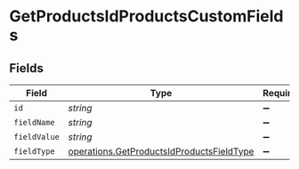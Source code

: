 # GetProductsIdProductsCustomFields


## Fields

| Field                                                                                                  | Type                                                                                                   | Required                                                                                               | Description                                                                                            |
| ------------------------------------------------------------------------------------------------------ | ------------------------------------------------------------------------------------------------------ | ------------------------------------------------------------------------------------------------------ | ------------------------------------------------------------------------------------------------------ |
| `id`                                                                                                   | *string*                                                                                               | :heavy_minus_sign:                                                                                     | N/A                                                                                                    |
| `fieldName`                                                                                            | *string*                                                                                               | :heavy_minus_sign:                                                                                     | N/A                                                                                                    |
| `fieldValue`                                                                                           | *string*                                                                                               | :heavy_minus_sign:                                                                                     | N/A                                                                                                    |
| `fieldType`                                                                                            | [operations.GetProductsIdProductsFieldType](../../models/operations/getproductsidproductsfieldtype.md) | :heavy_minus_sign:                                                                                     | N/A                                                                                                    |